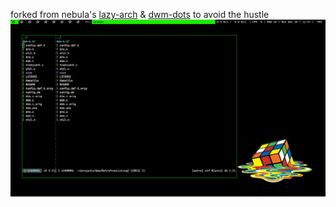 forked from nebula's [lazy-arch](https://github.com/nebulaxyz/lazy-arch) & [dwm-dots](https://github.com/nebulaxyz/dwm-dots) to avoid the hustle
![image](images/2020-12-28-234726_1366x768_scrot.png)

